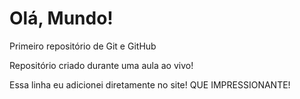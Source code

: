 # Olá, Mundo!
Primeiro repositório de Git e GitHub

Repositório criado durante uma aula ao vivo!

Essa linha eu adicionei diretamente no site! QUE IMPRESSIONANTE!
